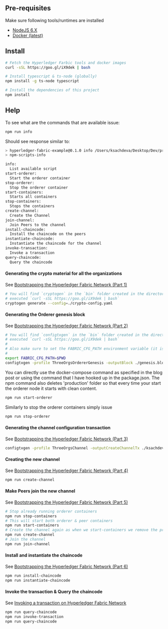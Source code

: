 ## Pre-requisites

Make sure following tools/runtimes are installed
* [NodeJS 6.X](https://nodejs.org/en/)
* [Docker (latest)](https://www.docker.com/)

## Install

```bash
# Fetch the Hyperledger Farbic tools and docker images
curl -sSL https://goo.gl/iX9dek | bash
```

```bash
# Install typescript & ts-node (globally)
npm install -g ts-node typescript
```

```bash
# Install the dependencies of this project
npm install
```

## Help

To see what are the commands that are available issue:

```bash
npm run info
```

Should see response similar to:
```bash
> hyperledger-fabric-example@0.1.0 info /Users/ksachdeva/Desktop/Dev/projects/myoss/hyperledger-fabric-example
> npm-scripts-info

info:
  List available script
start-orderer:
  Start the orderer container
stop-orderer:
  Stop the orderer container
start-containers:
  Starts all containers
stop-containers:
  Stops the containers
create-channel:
  Create the Channel
join-channel:
  Join Peers to the channel
install-chaincode:
  Install the chaincode on the peers
instantiate-chaincode:
  Instantiate the chaincode for the channel
invoke-transaction:
  Invoke a transaction
query-chaincode:
  Query the chaincode
```

#### Generating the crypto material for all the organizations


See [Bootstrapping the Hyperledger Fabric Network (Part 1)](https://ksachdeva.github.io/2017/07/21/bootstrapping-hyperledger-fabric-nw-1/)

```bash
# You will find `cryptogen` in the `bin` folder created in the directory in which you
# executed `curl -sSL https://goo.gl/iX9dek | bash`
cryptogen generate --config=./crypto-config.yaml
```

#### Generating the Orderer genesis block

See [Bootstrapping the Hyperledger Fabric Network (Part 2)](https://ksachdeva.github.io/2017/07/21/bootstrapping-hyperledger-fabric-nw-2/)

```bash
# You will find `configtxgen` in the `bin` folder created in the directory in which you
# executed `curl -sSL https://goo.gl/iX9dek | bash`
#
# Also make sure to set the FABRIC_CFG_PATH environment variable (it is required by configtxgen tool)
#
export FABRIC_CFG_PATH=$PWD
configtxgen -profile ThreeOrgsOrdererGenesis -outputBlock ./genesis.block
```

You can directly use the docker-compose command as specified in the blog post or using the command that I have hooked up in the package.json. The npm command also deletes 'production' folder so that every time your start the orderer node it starts with clean content.

```bash
npm run start-orderer
```

Similarly to stop the orderer containers simply issue

```bash
npm run stop-orderer
```

#### Generating the channel configuration transaction

See [Bootstrapping the Hyperledger Fabric Network (Part 3)](https://ksachdeva.github.io/2017/07/22/bootstrapping-hyperledger-fabric-nw-3/)

```bash
configtxgen -profile ThreeOrgsChannel -outputCreateChannelTx ./ksachdeva-exp-channel-1.tx -channelID ksachdeva-exp-channel-1
```

#### Creating the new channel

See [Bootstrapping the Hyperledger Fabric Network (Part 4)](https://ksachdeva.github.io/2017/07/23/bootstrapping-hyperledger-fabric-nw-4/)

```bash
npm run create-channel
```

#### Make Peers join the new channel

See [Bootstrapping the Hyperledger Fabric Network (Part 5)](https://ksachdeva.github.io/2017/07/24/bootstrapping-hyperledger-fabric-nw-5/)

```bash
# Stop already running orderer containers
npm run stop-containers
# This will start both orderer & peer containers
npm run start-containers
# Create the channel again as when we start-containers we remove the previous data from the containers
npm run create-channel
# Join the channel
npm run join-channel
```

#### Install and instantiate the chaincode

See [Bootstrapping the Hyperledger Fabric Network (Part 6)](https://ksachdeva.github.io/2017/07/27/bootstrapping-hyperledger-fabric-nw-6/)

```bash
npm run install-chaincode
npm run instantiate-chaincode
```

#### Invoke the transaction & Query the chaincode

See [Invoking a transaction on Hyperledger Fabric Network](https://ksachdeva.github.io/2017/07/27/invoking-a-transaction-on-fabric/)

```bash
npm run query-chaincode
npm run invoke-transaction
npm run query-chaincode
```
